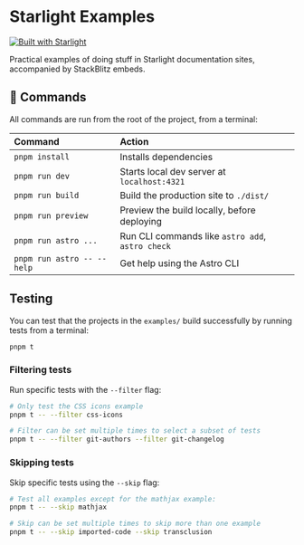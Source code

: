 # Starlight Examples

[![Built with Starlight](https://astro.badg.es/v2/built-with-starlight/tiny.svg)](https://starlight.astro.build)

Practical examples of doing stuff in Starlight documentation sites, accompanied by StackBlitz embeds.

## 🧞 Commands

All commands are run from the root of the project, from a terminal:

| Command                    | Action                                           |
| :------------------------- | :----------------------------------------------- |
| `pnpm install`             | Installs dependencies                            |
| `pnpm run dev`             | Starts local dev server at `localhost:4321`      |
| `pnpm run build`           | Build the production site to `./dist/`           |
| `pnpm run preview`         | Preview the build locally, before deploying      |
| `pnpm run astro ...`       | Run CLI commands like `astro add`, `astro check` |
| `pnpm run astro -- --help` | Get help using the Astro CLI                     |

## Testing

You can test that the projects in the `examples/` build successfully by running tests from a terminal:

```sh
pnpm t
```

### Filtering tests

Run specific tests with the `--filter` flag:

```sh
# Only test the CSS icons example
pnpm t -- --filter css-icons

# Filter can be set multiple times to select a subset of tests
pnpm t -- --filter git-authors --filter git-changelog
```

### Skipping tests

Skip specific tests using the `--skip` flag:

```sh
# Test all examples except for the mathjax example:
pnpm t -- --skip mathjax

# Skip can be set multiple times to skip more than one example
pnpm t -- --skip imported-code --skip transclusion
```
